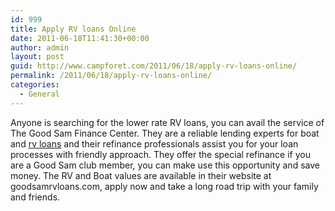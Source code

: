 ```yaml
---
id: 999
title: Apply RV loans Online
date: 2011-06-18T11:41:30+00:00
author: admin
layout: post
guid: http://www.campforet.com/2011/06/18/apply-rv-loans-online/
permalink: /2011/06/18/apply-rv-loans-online/
categories:
  - General
---
```

Anyone is searching for the lower rate RV loans, you can avail the service of The Good Sam Finance Center. They are a reliable lending experts for boat and [rv loans](http://www.goodsamrvloans.com/) and their refinance professionals assist you for your loan processes with friendly approach. They offer the special refinance if you are a Good Sam club member, you can make use this opportunity and save money. The RV and Boat values are available in their website at goodsamrvloans.com, apply now and take a long road trip with your family and friends.